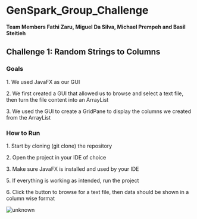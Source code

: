 # GenSpark_Group_Challenge

**Team Members Fathi Zaru,  Miguel Da Silva, Michael Prempeh and Basil Steitieh**

<h2>Challenge 1: Random Strings to Columns</h2>
<h3>Goals</h3>
<p>1. We used JavaFX as our GUI</p>
<p>2. We first created a GUI that allowed us to browse and select a text file, then turn the file content into an ArrayList</p>
<p>3. We used the GUI to create a GridPane to display the columns we created from the ArrayList</p>

<h3>How to Run</h3>
<p>1. Start by cloning (git clone) the repository</p>
<p>2. Open the project in your IDE of choice</p>
<p>3. Make sure JavaFX is installed and used by your IDE</p>
<p>5. If everything is working as intended, run the project</p>
<p>6. Click the button to browse for a text file, then data should be shown in a column wise format</p>

![unknown](https://user-images.githubusercontent.com/64383152/181592401-b487afc1-edb7-4846-b3a9-8216746d80c6.png)
